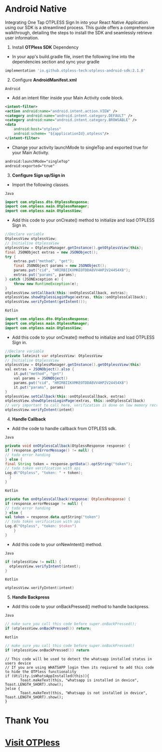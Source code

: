 # Android Native

Integrating One Tap OTPLESS Sign In into your React Native Application using our SDK is a streamlined process. This guide offers a comprehensive walkthrough, detailing the steps to install the SDK and seamlessly retrieve user information.

1. Install **OTPless SDK** Dependency
- In your app's build.gradle file, insert the following line into the dependencies section and sync your gradle
```gradle
implementation 'io.github.otpless-tech:otpless-android-sdk:2.1.8'
```

2. Configure **AndroidManifest.xml**

`Android`

- Add an intent filter inside your Main Activity code block.

```xml
<intent-filter>
<action android:name="android.intent.action.VIEW" />
<category android:name="android.intent.category.DEFAULT" />
<category android:name="android.intent.category.BROWSABLE" />
<data
	android:host="otpless"
	android:scheme= "${applicationId}.otpless"/>
</intent-filter>
```

- Change your activity launchMode to singleTop and exported true for your Main Activity.

```xml
android:launchMode="singleTop"
android:exported="true"
```

3. **Configure Sign up/Sign in**

- Import the following classes.

`Java`
```java
import com.otpless.dto.OtplessResponse;
import com.otpless.main.OtplessManager;
import com.otpless.main.OtplessView;
```
- Add this code to your onCreate() method to initialize and load OTPLESS Sign in.
```java
//Declare variable
OtplessView otplessView;
// Initialise OtplessView
otplessView = OtplessManager.getInstance().getOtplessView(this);
final JSONObject extras = new JSONObject();
try {
	extras.put("method", "get");
	final JSONObject params = new JSONObject();
	params.put("cid", "HRIRBIIKXMKEOTDDA8VV4HP2V24454X8");
	extras.put("params", params);
} catch (JSONException e) {
	throw new RuntimeException(e);
}
otplessView.setCallback(this::onOtplessCallback, extras);
otplessView.showOtplessLoginPage(extras, this::onOtplessCallback);
otplessView.verifyIntent(getIntent());
```

`Kotlin`
```kotlin
import com.otpless.dto.OtplessResponse;
import com.otpless.main.OtplessManager;
import com.otpless.main.OtplessView;
```
- Add this code to your onCreate() method to initialize and load OTPLESS Sign in.
```java
//Declare variable
private lateinit var otplessView: OtplessView
// Initialise OtplessView
otplessView = OtplessManager.getInstance().getOtplessView(this)
val extras = JSONObject().also {
	it.put("method", "get")
	val params = JSONObject()
	params.put("cid", "HRIRBIIKXMKEOTDDA8VV4HP2V24454X8")
	it.put("params", params)
}
otplessView.setCallback(this::onOtplessCallback, extras)
otplessView.showOtplessLoginPage(extras, this::onOtplessCallback)
// very important to call here, verification is done on low memory recreate case
otplessView.verifyIntent(intent)
```
4. **Handle Callback**

- Add the code to handle callback from OTPLESS sdk.

`Java`

```java
private void onOtplessCallback(OtplessResponse response) {
if (response.getErrorMessage() != null) {
// todo error handing
} else {
final String token = response.getData().optString("token");
// todo token verification with api
Log.d("Otpless", "token: " + token);
  }
}
```

`Kotlin`

```kotlin
private fun onOtplessCallback(response: OtplessResponse) {
if (response.errorMessage != null) {
// todo error handing
} else {
val token = response.data.optString("token")
// todo token verification with api
Log.d("Otpless", "token: $token")
	}
}
```
- Add this code to your onNewIntent() method.

`Java`

```java
if (otplessView != null) {
  otplessView.verifyIntent(intent);
}
```

`Kotlin`

```kotlin
otplessView.verifyIntent(intent)
```

5. **Handle Backpress**

- Add this code to your onBackPressed() method to handle backpress.

`Java`

```java
// make sure you call this code before super.onBackPressed();
if (otplessView.onBackPressed()) return;
```

`Kotlin`

```kotlin
// make sure you call this code before super.onBackPressed()
if (otplessView.onBackPressed()) return
```

```
// This code will be used to detect the whatsapp installed status in users device
// If you are using WHATSAPP login then its reqiured to add this code to hide the OTPless functionality
if (Utility.isWhatsAppInstalled(this)){
       Toast.makeText(this, "whatsapp is installed in device", Toast.LENGTH_SHORT).show();
}else {
       Toast.makeText(this, "Whatsapp is not installed in device", Toast.LENGTH_SHORT).show();
}
```

# Thank You

# [Visit OTPless](https://otpless.com/platforms/android)
